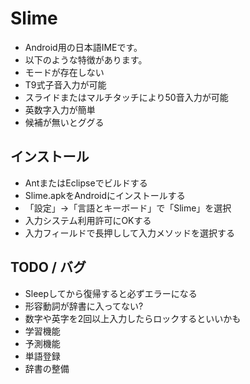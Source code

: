 # Slime

 * Android用の日本語IMEです。
 * 以下のような特徴があります。
  * モードが存在しない
  * T9式子音入力が可能
  * スライドまたはマルチタッチにより50音入力が可能
  * 英数字入力が簡単
  * 候補が無いとググる

## インストール

 * AntまたはEclipseでビルドする
 * Slime.apkをAndroidにインストールする
 * 「設定」→「言語とキーボード」で「Slime」を選択
 * 入力システム利用許可にOKする
 * 入力フィールドで長押しして入力メソッドを選択する

## TODO / バグ

 * Sleepしてから復帰すると必ずエラーになる
 * 形容動詞が辞書に入ってない?
 * 数字や英字を2回以上入力したらロックするといいかも
 * 学習機能
 * 予測機能
 * 単語登録
 * 辞書の整備

<!--
 * [MacRuby](http://www.macruby.org/)のインストールが必要です
    * そのかわり(?)パタンに正規表現が使えます
        * "ke.*da" と入力すると "慶應大" が候補に出たり
-->

